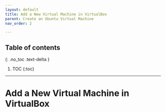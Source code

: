 ```yaml
---
layout: default
title: Add a New Virtual Machine in VirtualBox
parent: Create an Ubuntu Virtual Machine
nav_order: 2

---
```

## Table of contents
{: .no_toc .text-delta }

1. TOC
{:toc}

---

# Add a New Virtual Machine in VirtualBox

